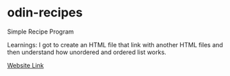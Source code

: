 # odin-recipes
Simple Recipe Program

Learnings:
    I got to create an HTML file that link with another HTML files and then understand how unordered and ordered list works.

<a href="https://milkstard.github.io/odin-recipes/">Website Link</a>
